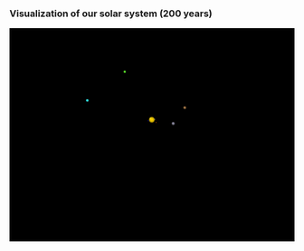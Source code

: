 ### Visualization of our solar system (200 years)
![Solar system simulation](solarsimulation.gif "Solar System Simulation")